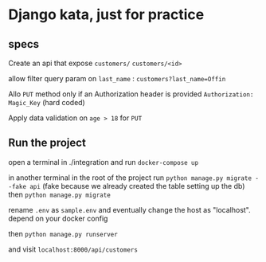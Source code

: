 # Django kata, just for practice


## specs

Create an api that expose `customers/` `customers/<id>`

allow filter query param on `last_name` : `customers?last_name=Offin`


Allo `PUT` method only if an Authorization header is provided `Authorization: Magic_Key` (hard coded)

Apply data validation on `age > 18` for `PUT`


## Run the project

open a terminal in ./integration and run `docker-compose up`

in another terminal in the root of the project run `python manage.py migrate --fake api`
(fake because we already created the table setting up the db)
then `python manage.py migrate`

rename `.env` as `sample.env` and eventually change the host as "localhost". depend on your docker config


then `python manage.py runserver`

and visit `localhost:8000/api/customers`
